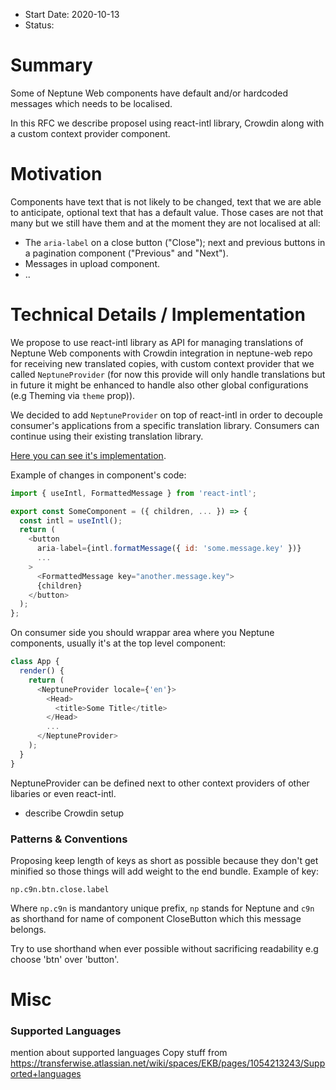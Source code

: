 - Start Date: 2020-10-13
- Status:

# Summary

Some of Neptune Web components have default and/or hardcoded messages which needs to be localised.

In this RFC we describe proposel using react-intl library, Crowdin along with a custom context provider component.

# Motivation

Components have text that is not likely to be changed, text that we are able to anticipate, optional text that has a default value. Those cases are not that many but we still have them and at the moment they are not localised at all:

- The `aria-label` on a close button ("Close"); next and previous buttons in a pagination component ("Previous" and "Next").
- Messages in upload component.
- ..

# Technical Details / Implementation

We propose to use react-intl library as API for managing translations of Neptune Web components with Crowdin integration in neptune-web repo for receiving new translated copies, with custom context provider that we called `NeptuneProvider` (for now this provide will only handle translations but in future it might be enhanced to handle also other global configurations (e.g Theming via `theme` prop)).

We decided to add `NeptuneProvider` on top of react-intl in order to decouple consumer's applications from a specific translation library. Consumers can continue using their existing translation library.

[Here you can see it's implementation]().

Example of changes in component's code:

```js
import { useIntl, FormattedMessage } from 'react-intl';

export const SomeComponent = ({ children, ... }) => {
  const intl = useIntl();
  return (
    <button
      aria-label={intl.formatMessage({ id: 'some.message.key' })}
      ...
    >
      <FormattedMessage key="another.message.key">
      {children}
    </button>
  );
};
```

On consumer side you should wrappar area where you Neptune components, usually it's at the top level component:

```js
class App {
  render() {
    return (
      <NeptuneProvider locale={'en'}>
        <Head>
          <title>Some Title</title>
        </Head>
        ...
      </NeptuneProvider>
    );
  }
}
```

NeptuneProvider can be defined next to other context providers of other libaries or even react-intl.

- describe Crowdin setup

### Patterns & Conventions

Proposing keep length of keys as short as possible because they don't get minified so those things will add weight to the end bundle. Example of key:

```
np.c9n.btn.close.label
```

Where `np.c9n` is mandantory unique prefix, `np` stands for Neptune and `c9n` as shorthand for name of component CloseButton which this message belongs.

Try to use shorthand when ever possible without sacrificing readability e.g choose 'btn' over 'button'.

# Misc

### Supported Languages

mention about supported languages
Copy stuff from https://transferwise.atlassian.net/wiki/spaces/EKB/pages/1054213243/Supported+languages
